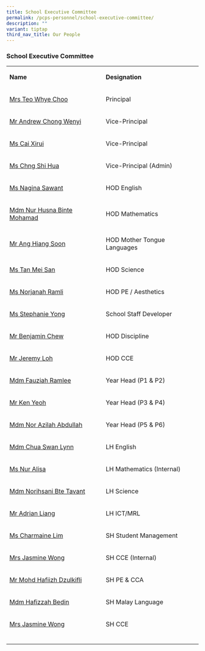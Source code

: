```yaml
---
title: School Executive Committee
permalink: /pcps-personnel/school-executive-committee/
description: ""
variant: tiptap
third_nav_title: Our People
---
```

<h3>School Executive Committee</h3>
<table style="minWidth: 50px">
<colgroup>
<col>
<col>
</colgroup>
<tbody>
<tr>
<td rowspan="1" colspan="1">
<p><strong>Name</strong>
</p>
</td>
<td rowspan="1" colspan="1">
<p><strong>Designation</strong>
</p>
</td>
</tr>
<tr>
<td rowspan="1" colspan="1">
<p><a href="punggolcove_ps@moe.edu.sg" rel="noopener noreferrer nofollow" target="_blank">Mrs Teo Whye Choo</a>
</p>
</td>
<td rowspan="1" colspan="1">
<p>Principal</p>
</td>
</tr>
<tr>
<td rowspan="1" colspan="1">
<p><a href="punggolcove_ps@moe.edu.sg" rel="noopener noreferrer nofollow" target="_blank">Mr Andrew Chong Wenyi</a>
</p>
</td>
<td rowspan="1" colspan="1">
<p>Vice-Principal</p>
</td>
</tr>
<tr>
<td rowspan="1" colspan="1">
<p><a href="punggolcove_ps@moe.edu.sg" rel="noopener noreferrer nofollow" target="_blank">Ms Cai Xirui </a>
</p>
</td>
<td rowspan="1" colspan="1">
<p>Vice-Principal</p>
</td>
</tr>
<tr>
<td rowspan="1" colspan="1">
<p><a href="" rel="noopener noreferrer nofollow" target="_blank">Ms Chng Shi Hua</a>
</p>
</td>
<td rowspan="1" colspan="1">
<p>Vice-Principal (Admin)</p>
</td>
</tr>
<tr>
<td rowspan="1" colspan="1">
<p><a href="sawant_nagina_ishtiyaq_ahmed@schools.gov.sg" rel="noopener noreferrer nofollow" target="_blank">Ms Nagina Sawant</a>
</p>
</td>
<td rowspan="1" colspan="1">
<p>HOD English</p>
</td>
</tr>
<tr>
<td rowspan="1" colspan="1">
<p><a href="nur_husna_mohamad@schools.gov.sg" rel="noopener noreferrer nofollow" target="_blank">Mdm Nur Husna Binte Mohamad </a>
</p>
</td>
<td rowspan="1" colspan="1">
<p>HOD Mathematics</p>
</td>
</tr>
<tr>
<td rowspan="1" colspan="1">
<p><a href="ang_hiang_soon@schools.gov.sg" rel="noopener noreferrer nofollow" target="_blank">Mr Ang Hiang Soon</a>
</p>
</td>
<td rowspan="1" colspan="1">
<p>HOD Mother Tongue Languages</p>
</td>
</tr>
<tr>
<td rowspan="1" colspan="1">
<p><a href="tan_mei_san@schools.gov.sg" rel="noopener noreferrer nofollow" target="_blank">Ms Tan Mei San</a>
</p>
</td>
<td rowspan="1" colspan="1">
<p>HOD Science</p>
</td>
</tr>
<tr>
<td rowspan="1" colspan="1">
<p><a href="norjanah_ramli@schools.gov.sg" rel="noopener noreferrer nofollow" target="_blank">Ms Norjanah Ramli</a>
</p>
</td>
<td rowspan="1" colspan="1">
<p>HOD PE / Aesthetics</p>
</td>
</tr>
<tr>
<td rowspan="1" colspan="1">
<p><a href="yong_wei_min_stephanie@schools.gov.sg" rel="noopener noreferrer nofollow" target="_blank">Ms Stephanie Yong </a>
</p>
</td>
<td rowspan="1" colspan="1">
<p>School Staff Developer</p>
</td>
</tr>
<tr>
<td rowspan="1" colspan="1">
<p><a href="chew_chung_siong@schools.gov.sg" rel="noopener noreferrer nofollow" target="_blank">Mr Benjamin Chew</a>
</p>
</td>
<td rowspan="1" colspan="1">
<p>HOD Discipline</p>
</td>
</tr>
<tr>
<td rowspan="1" colspan="1">
<p><a href="jeremy_loh@schools.gov.sg" rel="noopener noreferrer nofollow" target="_blank">Mr Jeremy Loh</a>
</p>
</td>
<td rowspan="1" colspan="1">
<p>HOD CCE</p>
</td>
</tr>
<tr>
<td rowspan="1" colspan="1">
<p><a href="fauziah_ramlee@schools.gov.sg" rel="noopener noreferrer nofollow" target="_blank">Mdm Fauziah Ramlee</a>
</p>
</td>
<td rowspan="1" colspan="1">
<p>Year Head (P1 &amp; P2)</p>
</td>
</tr>
<tr>
<td rowspan="1" colspan="1">
<p><a href="yeoh_ghim_boon@schools.gov.sg" rel="noopener noreferrer nofollow" target="_blank">Mr Ken Yeoh </a>
</p>
</td>
<td rowspan="1" colspan="1">
<p>Year Head (P3 &amp; P4)</p>
</td>
</tr>
<tr>
<td rowspan="1" colspan="1">
<p><a href="nor_azilah_abdullah@schools.gov.sg" rel="noopener noreferrer nofollow" target="_blank">Mdm Nor Azilah Abdullah</a> 
</p>
</td>
<td rowspan="1" colspan="1">
<p>Year Head (P5 &amp; P6)</p>
</td>
</tr>
<tr>
<td rowspan="1" colspan="1">
<p><a href="chua_swan_lynn@schools.gov.sg" rel="noopener noreferrer nofollow" target="_blank">Mdm Chua Swan Lynn</a>
</p>
</td>
<td rowspan="1" colspan="1">
<p>LH English</p>
</td>
</tr>
<tr>
<td rowspan="1" colspan="1">
<p><a href="nur_alisa_zanal@schools.gov.sg" rel="noopener nofollow" target="_blank">Ms Nur Alisa</a>
</p>
</td>
<td rowspan="1" colspan="1">
<p>LH Mathematics (Internal)</p>
</td>
</tr>
<tr>
<td rowspan="1" colspan="1">
<p><a href="norihsani_tavant@schools.gov.sg" rel="noopener noreferrer nofollow" target="_blank">Mdm Norihsani Bte Tavant</a>
</p>
</td>
<td rowspan="1" colspan="1">
<p>LH Science</p>
</td>
</tr>
<tr>
<td rowspan="1" colspan="1">
<p><a href="Adrian_LIANG@schools.gov.sg" rel="noopener noreferrer nofollow" target="_blank">Mr Adrian Liang</a>
</p>
</td>
<td rowspan="1" colspan="1">
<p>LH ICT/MRL</p>
</td>
</tr>
<tr>
<td rowspan="1" colspan="1">
<p><a href="charmaine_lim@schools.gov.sg" rel="noopener noreferrer nofollow" target="_blank">Ms Charmaine Lim</a>
</p>
</td>
<td rowspan="1" colspan="1">
<p>SH Student Management</p>
</td>
</tr>
<tr>
<td rowspan="1" colspan="1">
<p><a href="tang_yuen_har_jasmine@schools.gov.sg" rel="noopener noreferrer nofollow" target="_blank">Mrs Jasmine Wong</a>
</p>
</td>
<td rowspan="1" colspan="1">
<p>SH CCE (Internal)</p>
</td>
</tr>
<tr>
<td rowspan="1" colspan="1">
<p><a href="mohammed_hafiizh_dzulkifli@schools.gov.sg" rel="noopener noreferrer nofollow" target="_blank">Mr Mohd Hafiizh Dzulkifli </a>
</p>
</td>
<td rowspan="1" colspan="1">
<p>SH PE &amp; CCA</p>
</td>
</tr>
<tr>
<td rowspan="1" colspan="1">
<p><a href="hafizzah_bedin@schools.gov.sg" rel="noopener noreferrer nofollow" target="_blank">Mdm Hafizzah Bedin</a>
</p>
</td>
<td rowspan="1" colspan="1">
<p>SH Malay Language</p>
</td>
</tr>
<tr>
<td rowspan="1" colspan="1">
<p><a href="tang_yuen_har_jasmine@schools.gov.sg" rel="noopener nofollow" target="_blank">Mrs Jasmine Wong</a>
</p>
</td>
<td rowspan="1" colspan="1">
<p>SH CCE</p>
</td>
</tr>
<tr>
<td rowspan="1" colspan="1">
<p></p>
</td>
<td rowspan="1" colspan="1">
<p></p>
</td>
</tr>
</tbody>
</table>
<p></p>